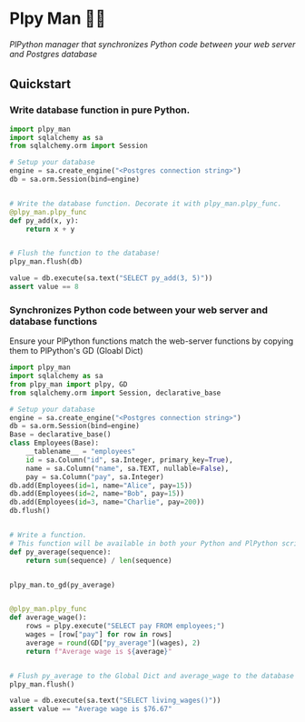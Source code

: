 # Plpy Man 🦸‍♂️
###### PlPython manager that synchronizes Python code between your web server and Postgres database 
[comment]: <> (No more messing about with PlPgSQL; Plpy Man to the rescue!)

## Quickstart
### Write database function in pure Python.
```python
import plpy_man
import sqlalchemy as sa
from sqlalchemy.orm import Session

# Setup your database
engine = sa.create_engine("<Postgres connection string>")
db = sa.orm.Session(bind=engine)


# Write the database function. Decorate it with plpy_man.plpy_func.
@plpy_man.plpy_func
def py_add(x, y):
    return x + y


# Flush the function to the database!
plpy_man.flush(db)

value = db.execute(sa.text("SELECT py_add(3, 5)"))
assert value == 8
```
### Synchronizes Python code between your web server and database functions
Ensure your PlPython functions match the web-server functions by copying them to PlPython's GD (Gloabl Dict)
```python
import plpy_man
import sqlalchemy as sa
from plpy_man import plpy, GD
from sqlalchemy.orm import Session, declarative_base

# Setup your database
engine = sa.create_engine("<Postgres connection string>")
db = sa.orm.Session(bind=engine)
Base = declarative_base()
class Employees(Base):
    __tablename__ = "employees"
    id = sa.Column("id", sa.Integer, primary_key=True),
    name = sa.Column("name", sa.TEXT, nullable=False),
    pay = sa.Column("pay", sa.Integer)
db.add(Employees(id=1, name="Alice", pay=15))
db.add(Employees(id=2, name="Bob", pay=15))
db.add(Employees(id=3, name="Charlie", pay=200))
db.flush()


# Write a function.
# This function will be available in both your Python and PlPython scripts
def py_average(sequence):
    return sum(sequence) / len(sequence)


plpy_man.to_gd(py_average)


@plpy_man.plpy_func
def average_wage():
    rows = plpy.execute("SELECT pay FROM employees;")
    wages = [row["pay"] for row in rows]
    average = round(GD["py_average"](wages), 2)
    return f"Average wage is ${average}"


# Flush py_average to the Global Dict and average_wage to the database
plpy_man.flush()

value = db.execute(sa.text("SELECT living_wages()"))
assert value == "Average wage is $76.67"
```



